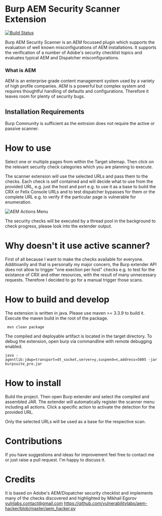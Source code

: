 # Burp AEM Security Scanner Extension
[![Build Status](https://travis-ci.org/thomashartm/burp-aem-scanner.svg?branch=master)](https://travis-ci.org/thomashartm/burp-aem-scanner)

Burp AEM Security Scanner is an AEM focussed plugin which supports the evaluation of well known misconfigurations of AEM installations.
It supports the verification of a number of Adobe's security checklist topics and evaluates typical AEM and Dispatcher misconfigurations. 


### What is AEM
AEM is an enterprise grade content management system used by a variety of high profile companies. 
AEM is a powerful but complex system and requires thoughtful handling of defaults and configurations. 
Therefore it leaves room for plenty of security bugs.

## Installation Requirements
Burp Community is sufficient as the extnsion does not require the active or passive scanner.

# How to use
Select one or multiple pages from within the Target sitemap. Then click on the relevant security check categories which you are planning to execute.

The scanner extension will use the selected URLs and pass them to the checks. 
Each check is self contained and will decide what to use from the provided URL, e.g. just the host and port e.g. to use it as a base to build the CRX or Felix Console URLs and to test dispatcher bypasses for them or the complete URL e.g. to verify if the particular page is vulnerable for enumeration.

![AEM Actions Menu](https://github.com/vulnerabilitylabs/aem-scanner/aem-actions.jpg "AEM Actions")

The security checks will be executed by a thread pool in the background to check progress, please look into the extender output.

# Why doesn't it use active scanner?
First of all because I want to make the checks available for everyone. 
Additioanlly and that is personally my major concern, the Burp extender API does not allow to trigger "one exection per host" checks e.g. to test for the existance of CRX and other resources, with the result of many unnecessary requests.
Therefore I decided to go for a manual trigger those scans.

# How to build and develop
The extension is written in java. Please use maven >= 3.3.9 to build it. 
Execute the maven build in the root of the package.

` mvn clean package`

The compiled and deployable artifact is located in the target directory.
To debug the extension, open burp via commandline with remote debugging enabled. 

`java -agentlib:jdwp=transport=dt_socket,server=y,suspend=n,address=5005 -jar burpsuite_pro.jar`

# How to install 
Build the project.
Then open Burp extender and select the compiled and assembled JAR.
The extender will automatically register the scanner menu including all actions.
Click a specific action to activate the detection for the provided URL.

Only the selected URLs will be used as a base for the respective scan.

# Contributions
If you have suggestions and ideas for improvement feel free to contact me or just raise a pull request. I'm happy to discuss it.

# Credits
It is based on Adobe's AEM/Dispatcher security checklist and implements many of the checks discovered and highlighted by Mikhail Egorov <vulnlabs.contact@gmail.com> https://github.com/vulnerabilitylabs/aem-hacker/blob/master/aem_hacker.py

